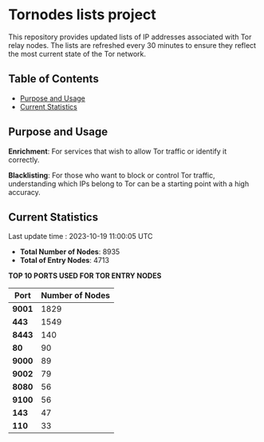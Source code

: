 # Tornodes lists project

This repository provides updated lists of IP addresses associated with Tor relay nodes. The lists are refreshed every 30 minutes to ensure they reflect the most current state of the Tor network.

## Table of Contents

- [Purpose and Usage](#purpose-and-usage)
- [Current Statistics](#current-statistics)


## Purpose and Usage

**Enrichment**: For services that wish to allow Tor traffic or identify it correctly.

**Blacklisting**: For those who want to block or control Tor traffic, understanding which IPs belong to Tor can be a starting point with a high accuracy.

## Current Statistics

Last update time : 2023-10-19 11:00:05 UTC

- **Total Number of Nodes**: 8935
- **Total of Entry Nodes**: 4713

**TOP 10 PORTS USED FOR TOR ENTRY NODES**

| **Port** | **Number of Nodes** |
|------|-----------------|
| **9001**   | 1829  |
| **443**   | 1549  |
| **8443**   | 140  |
| **80**   | 90  |
| **9000**   | 89  |
| **9002**   | 79  |
| **8080**   | 56  |
| **9100**   | 56  |
| **143**   | 47  |
| **110**   | 33  |

